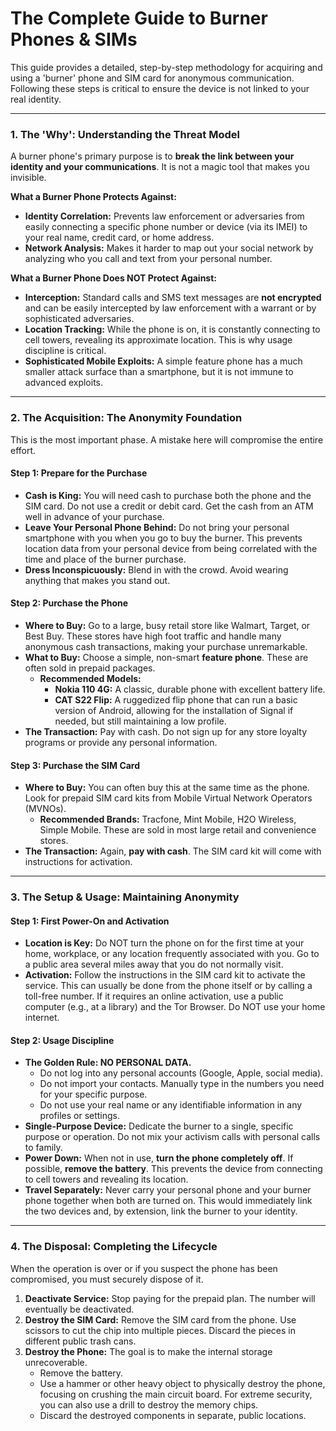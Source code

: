 # The Complete Guide to Burner Phones & SIMs

This guide provides a detailed, step-by-step methodology for acquiring and using a 'burner' phone and SIM card for anonymous communication. Following these steps is critical to ensure the device is not linked to your real identity.

---

### **1. The 'Why': Understanding the Threat Model**

A burner phone's primary purpose is to **break the link between your identity and your communications**. It is not a magic tool that makes you invisible.

**What a Burner Phone Protects Against:**
*   **Identity Correlation:** Prevents law enforcement or adversaries from easily connecting a specific phone number or device (via its IMEI) to your real name, credit card, or home address.
*   **Network Analysis:** Makes it harder to map out your social network by analyzing who you call and text from your personal number.

**What a Burner Phone Does NOT Protect Against:**
*   **Interception:** Standard calls and SMS text messages are **not encrypted** and can be easily intercepted by law enforcement with a warrant or by sophisticated adversaries.
*   **Location Tracking:** While the phone is on, it is constantly connecting to cell towers, revealing its approximate location. This is why usage discipline is critical.
*   **Sophisticated Mobile Exploits:** A simple feature phone has a much smaller attack surface than a smartphone, but it is not immune to advanced exploits.

---

### **2. The Acquisition: The Anonymity Foundation**

This is the most important phase. A mistake here will compromise the entire effort.

#### **Step 1: Prepare for the Purchase**

*   **Cash is King:** You will need cash to purchase both the phone and the SIM card. Do not use a credit or debit card. Get the cash from an ATM well in advance of your purchase.
*   **Leave Your Personal Phone Behind:** Do not bring your personal smartphone with you when you go to buy the burner. This prevents location data from your personal device from being correlated with the time and place of the burner purchase.
*   **Dress Inconspicuously:** Blend in with the crowd. Avoid wearing anything that makes you stand out.

#### **Step 2: Purchase the Phone**

*   **Where to Buy:** Go to a large, busy retail store like Walmart, Target, or Best Buy. These stores have high foot traffic and handle many anonymous cash transactions, making your purchase unremarkable.
*   **What to Buy:** Choose a simple, non-smart **feature phone**. These are often sold in prepaid packages.
    *   **Recommended Models:**
        *   **Nokia 110 4G:** A classic, durable phone with excellent battery life.
        *   **CAT S22 Flip:** A ruggedized flip phone that can run a basic version of Android, allowing for the installation of Signal if needed, but still maintaining a low profile.
*   **The Transaction:** Pay with cash. Do not sign up for any store loyalty programs or provide any personal information.

#### **Step 3: Purchase the SIM Card**

*   **Where to Buy:** You can often buy this at the same time as the phone. Look for prepaid SIM card kits from Mobile Virtual Network Operators (MVNOs).
    *   **Recommended Brands:** Tracfone, Mint Mobile, H2O Wireless, Simple Mobile. These are sold in most large retail and convenience stores.
*   **The Transaction:** Again, **pay with cash**. The SIM card kit will come with instructions for activation.

---

### **3. The Setup & Usage: Maintaining Anonymity**

#### **Step 1: First Power-On and Activation**

*   **Location is Key:** Do NOT turn the phone on for the first time at your home, workplace, or any location frequently associated with you. Go to a public area several miles away that you do not normally visit.
*   **Activation:** Follow the instructions in the SIM card kit to activate the service. This can usually be done from the phone itself or by calling a toll-free number. If it requires an online activation, use a public computer (e.g., at a library) and the Tor Browser. Do NOT use your home internet.

#### **Step 2: Usage Discipline**

*   **The Golden Rule: NO PERSONAL DATA.**
    *   Do not log into any personal accounts (Google, Apple, social media).
    *   Do not import your contacts. Manually type in the numbers you need for your specific purpose.
    *   Do not use your real name or any identifiable information in any profiles or settings.
*   **Single-Purpose Device:** Dedicate the burner to a single, specific purpose or operation. Do not mix your activism calls with personal calls to family.
*   **Power Down:** When not in use, **turn the phone completely off**. If possible, **remove the battery**. This prevents the device from connecting to cell towers and revealing its location.
*   **Travel Separately:** Never carry your personal phone and your burner phone together when both are turned on. This would immediately link the two devices and, by extension, link the burner to your identity.

---

### **4. The Disposal: Completing the Lifecycle**

When the operation is over or if you suspect the phone has been compromised, you must securely dispose of it.

1.  **Deactivate Service:** Stop paying for the prepaid plan. The number will eventually be deactivated.
2.  **Destroy the SIM Card:** Remove the SIM card from the phone. Use scissors to cut the chip into multiple pieces. Discard the pieces in different public trash cans.
3.  **Destroy the Phone:** The goal is to make the internal storage unrecoverable.
    *   Remove the battery.
    *   Use a hammer or other heavy object to physically destroy the phone, focusing on crushing the main circuit board. For extreme security, you can also use a drill to destroy the memory chips.
    *   Discard the destroyed components in separate, public locations.
